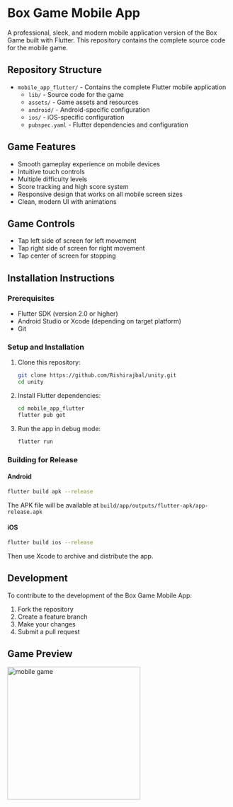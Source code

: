 # Box Game Mobile App

A professional, sleek, and modern mobile application version of the Box Game built with Flutter. This repository contains the complete source code for the mobile game.

## Repository Structure

- `mobile_app_flutter/` - Contains the complete Flutter mobile application
  - `lib/` - Source code for the game
  - `assets/` - Game assets and resources
  - `android/` - Android-specific configuration
  - `ios/` - iOS-specific configuration
  - `pubspec.yaml` - Flutter dependencies and configuration

## Game Features

- Smooth gameplay experience on mobile devices
- Intuitive touch controls
- Multiple difficulty levels
- Score tracking and high score system
- Responsive design that works on all mobile screen sizes
- Clean, modern UI with animations

## Game Controls

- Tap left side of screen for left movement
- Tap right side of screen for right movement
- Tap center of screen for stopping

## Installation Instructions

### Prerequisites

- Flutter SDK (version 2.0 or higher)
- Android Studio or Xcode (depending on target platform)
- Git

### Setup and Installation

1. Clone this repository:
   ```bash
   git clone https://github.com/Rishirajbal/unity.git
   cd unity
   ```

2. Install Flutter dependencies:
   ```bash
   cd mobile_app_flutter
   flutter pub get
   ```

3. Run the app in debug mode:
   ```bash
   flutter run
   ```

### Building for Release

#### Android

```bash
flutter build apk --release
```

The APK file will be available at `build/app/outputs/flutter-apk/app-release.apk`

#### iOS

```bash
flutter build ios --release
```

Then use Xcode to archive and distribute the app.

## Development

To contribute to the development of the Box Game Mobile App:

1. Fork the repository
2. Create a feature branch
3. Make your changes
4. Submit a pull request

## Game Preview

<img width="300" alt="mobile game" src="https://github.com/user-attachments/assets/1f6d6b22-cef1-4ae2-9307-d8bd0718908a" />
